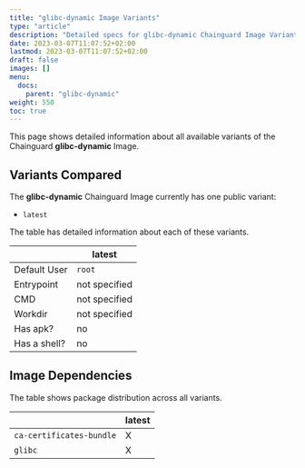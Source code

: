 ```yaml
---
title: "glibc-dynamic Image Variants"
type: "article"
description: "Detailed specs for glibc-dynamic Chainguard Image Variants"
date: 2023-03-07T11:07:52+02:00
lastmod: 2023-03-07T11:07:52+02:00
draft: false
images: []
menu:
  docs:
    parent: "glibc-dynamic"
weight: 550
toc: true
---
```


This page shows detailed information about all available variants of the Chainguard **glibc-dynamic** Image.

## Variants Compared
The **glibc-dynamic** Chainguard Image currently has one public variant: 

- `latest`

The table has detailed information about each of these variants.

|              | latest        |
|--------------|---------------|
| Default User | `root`        |
| Entrypoint   | not specified |
| CMD          | not specified |
| Workdir      | not specified |
| Has apk?     | no            |
| Has a shell? | no            |

## Image Dependencies
The table shows package distribution across all variants.

|                          | latest |
|--------------------------|--------|
| `ca-certificates-bundle` | X      |
| `glibc`                  | X      |
